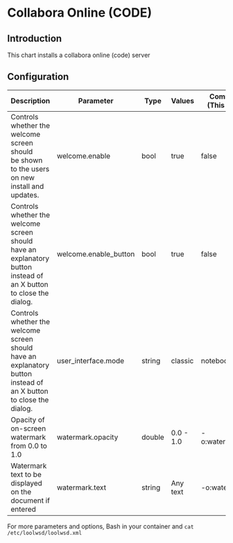 # Collabora Online (CODE)

## Introduction

This chart installs a collabora online (code) server
 
## Configuration

| **Description**                                                                                                        | **Parameter**         | **Type** | **Values**          | **Command Example (This is the defaults)** |
|------------------------------------------------------------------------------------------------------------------------|-----------------------|----------|---------------------|--------------------------------------------|
| Controls whether the welcome screen should <br> be shown to the users on new install and updates.                      | welcome.enable        | bool     | true|false          | -o:welcome.enable=true                     |
| Controls whether the welcome screen should <br> have an explanatory button instead of an X button to close the dialog. | welcome.enable_button | bool     | true|false          | -o:welcome.enable_button=false             |
| Controls whether the welcome screen should <br> have an explanatory button instead of an X button to close the dialog. | user_interface.mode   | string   | classic|notebookbar | -o:user_interface.mode=notebookbar         |
| Opacity of on-screen watermark from 0.0 to 1.0                                                                         | watermark.opacity     | double   | 0.0 - 1.0           | -o:watermark.opacity=0.2                   |
| Watermark text to be displayed on the document if <br> entered                                                         | watermark.text        | string   | Any text            | -o:watermark.text=""                       |


For more parameters and options, Bash in your container and `cat /etc/loolwsd/loolwsd.xml`